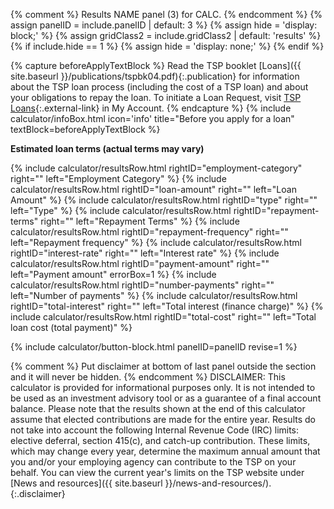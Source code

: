 {% comment %}
Results NAME panel (3) for CALC.
{% endcomment %}
{% assign panelID = include.panelID | default: 3 %}
{% assign hide = 'display: block;' %}
{% assign gridClass2 = include.gridClass2 | default: 'results' %}
{% if include.hide == 1 %} {% assign hide = 'display: none;' %} {% endif %}

<!-- PANEL 2 -->
<section id="panel-{{ panelID }}" class="calculator-panel" style="{{ hide }}" markdown="1">

{% capture beforeApplyTextBlock %}
Read the TSP booklet [Loans]({{ site.baseurl }}/publications/tspbk04.pdf){:.publication} for information about the TSP loan process (including the cost of a TSP loan) and about your obligations to repay the loan. To initiate a Loan Request, visit [TSP Loans](https://www.tsp.gov/tsp/loan.do?subaction=menu&amp;_name=loan){:.external-link} in My Account.
{% endcapture %}
{% include calculator/infoBox.html icon='info'
    title="Before you apply for a loan"
    textBlock=beforeApplyTextBlock
%}

**Estimated loan terms (actual terms may vary)**

<span class="usa-input-error-message" id="calculate-error-message" role="alert"></span>

<div class="results-grid-frame" markdown="1">

{% include calculator/resultsRow.html rightID="employment-category" right="" left="Employment Category" %}
{% include calculator/resultsRow.html rightID="loan-amount" right="" left="Loan Amount" %}
{% include calculator/resultsRow.html rightID="type" right="" left="Type" %}
{% include calculator/resultsRow.html rightID="repayment-terms" right="" left="Repayment Terms" %}
{% include calculator/resultsRow.html rightID="repayment-frequency" right="" left="Repayment frequency" %}
{% include calculator/resultsRow.html rightID="interest-rate" right="" left="Interest rate" %}
{% include calculator/resultsRow.html rightID="payment-amount" right="" left="Payment amount" errorBox=1 %}
{% include calculator/resultsRow.html rightID="number-payments" right="" left="Number of payments" %}
{% include calculator/resultsRow.html rightID="total-interest" right=""
  left="Total interest (finance charge)" %}
{% include calculator/resultsRow.html rightID="total-cost" right=""
  left="Total loan cost (total payment)" %}

</div> <!-- end div.results-grid-frame -->

{% include calculator/button-block.html panelID=panelID revise=1 %}
</section>  <!-- end section#panel-2 -->


{% comment %}
Put disclaimer at bottom of last panel outside the section and it will never be hidden.
{% endcomment %}
DISCLAIMER: This calculator is provided for informational purposes only. It is not intended to be used as an investment advisory tool or as a guarantee of a final account balance. Please note that the results shown at the end of this calculator assume that elected contributions are made for the entire year. Results do not take into account the following Internal Revenue Code (IRC) limits: <span data-term="Elective Deferral Limit" class="js-glossary-toggle term term-end">elective deferral</span>, <span data-term="Section 415(c) Limit" class="js-glossary-toggle term term-end">section 415(c)</span>, and <span data-term="Catch-Up Contribution Limit" class="js-glossary-toggle term term-end">catch-up contribution</span>. These limits, which may change every year, determine the maximum annual amount that you and/or your employing agency can contribute to the TSP on your behalf. You can view the current year's limits on the TSP website under [News and resources]({{ site.baseurl }}/news-and-resources/).
{:.disclaimer}
